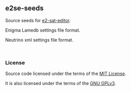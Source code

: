 ## e2se-seeds

Source seeds for [e2-sat-editor](https://github.com/ctlcltd/e2-sat-editor).

Enigma Lamedb settings file format.

Neutrino xml settings file format.

&nbsp;

### License

Source code licensed under the terms of the [MIT License](https://github.com/ctlcltd/e2-sat-editor/blob/main/LICENSE-MIT).

It is also licensed under the terms of the [GNU GPLv3](https://github.com/ctlcltd/e2-sat-editor/blob/main/LICENSE-GPL-3.0-or-later).

